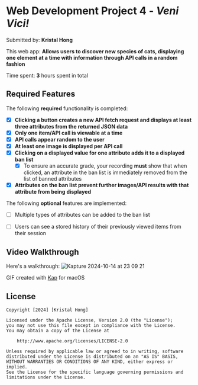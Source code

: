 # Web Development Project 4 - *Veni Vici!*

Submitted by: **Kristal Hong**

This web app: **Allows users to discover new species of cats, displaying one element at a time with information through API calls in a random fashion**

Time spent: **3** hours spent in total

## Required Features

The following **required** functionality is completed:

- [x] **Clicking a button creates a new API fetch request and displays at least three attributes from the returned JSON data**
- [x] **Only one item/API call is viewable at a time**
- [x] **API calls appear random to the user**
- [x] **At least one image is displayed per API call**
- [x] **Clicking on a displayed value for one attribute adds it to a displayed ban list**
  - [x] To ensure an accurate grade, your recording **must** show that when clicked, an attribute in the ban list is immediately removed from the list of banned attributes
- [x] **Attributes on the ban list prevent further images/API results with that attribute from being displayed**

The following **optional** features are implemented:

- [ ] Multiple types of attributes can be added to the ban list
- [ ] Users can see a stored history of their previously viewed items from their session


## Video Walkthrough

Here's a walkthrough:
![Kapture 2024-10-14 at 23 09 21](https://github.com/user-attachments/assets/3eeed7d7-6592-4a07-b3b3-f9c5b94e8cb8)


<!-- Replace this with whatever GIF tool you used! -->
GIF created with [Kap](https://getkap.co/) for macOS


## License

    Copyright [2024] [Kristal Hong]

    Licensed under the Apache License, Version 2.0 (the "License");
    you may not use this file except in compliance with the License.
    You may obtain a copy of the License at

        http://www.apache.org/licenses/LICENSE-2.0

    Unless required by applicable law or agreed to in writing, software
    distributed under the License is distributed on an "AS IS" BASIS,
    WITHOUT WARRANTIES OR CONDITIONS OF ANY KIND, either express or implied.
    See the License for the specific language governing permissions and
    limitations under the License.
